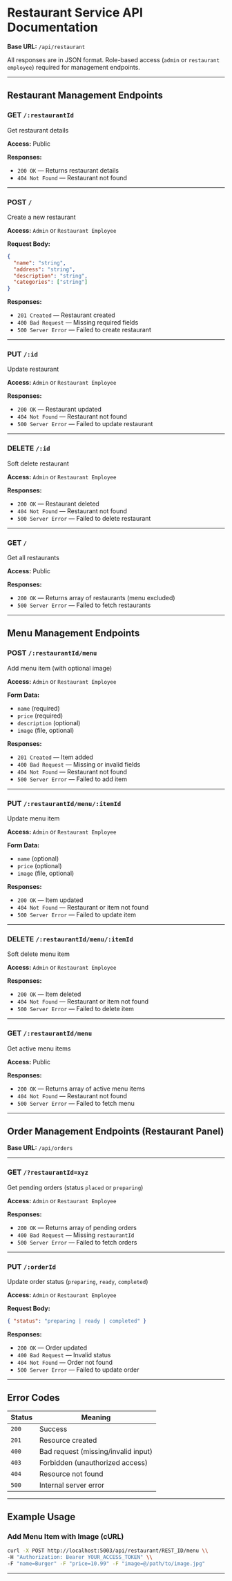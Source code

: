 
# Restaurant Service API Documentation

**Base URL:** `/api/restaurant`

All responses are in JSON format.
Role-based access (`admin` or `restaurant employee`) required for management endpoints.

---

## Restaurant Management Endpoints

### **GET** `/:restaurantId`

Get restaurant details

**Access:** Public

**Responses:**

* `200 OK` — Returns restaurant details
* `404 Not Found` — Restaurant not found

---

### **POST** `/`

Create a new restaurant

**Access:** `Admin` or `Restaurant Employee`

**Request Body:**

```json
{
  "name": "string",
  "address": "string",
  "description": "string",
  "categories": ["string"]
}
```

**Responses:**

* `201 Created` — Restaurant created
* `400 Bad Request` — Missing required fields
* `500 Server Error` — Failed to create restaurant

---

### **PUT** `/:id`

Update restaurant

**Access:** `Admin` or `Restaurant Employee`

**Responses:**

* `200 OK` — Restaurant updated
* `404 Not Found` — Restaurant not found
* `500 Server Error` — Failed to update restaurant

---

### **DELETE** `/:id`

Soft delete restaurant

**Access:** `Admin` or `Restaurant Employee`

**Responses:**

* `200 OK` — Restaurant deleted
* `404 Not Found` — Restaurant not found
* `500 Server Error` — Failed to delete restaurant

---

### **GET** `/`

Get all restaurants

**Access:** Public

**Responses:**

* `200 OK` — Returns array of restaurants (menu excluded)
* `500 Server Error` — Failed to fetch restaurants

---

## Menu Management Endpoints

### **POST** `/:restaurantId/menu`

Add menu item (with optional image)

**Access:** `Admin` or `Restaurant Employee`

**Form Data:**

* `name` (required)
* `price` (required)
* `description` (optional)
* `image` (file, optional)

**Responses:**

* `201 Created` — Item added
* `400 Bad Request` — Missing or invalid fields
* `404 Not Found` — Restaurant not found
* `500 Server Error` — Failed to add item

---

### **PUT** `/:restaurantId/menu/:itemId`

Update menu item

**Access:** `Admin` or `Restaurant Employee`

**Form Data:**

* `name` (optional)
* `price` (optional)
* `image` (file, optional)

**Responses:**

* `200 OK` — Item updated
* `404 Not Found` — Restaurant or item not found
* `500 Server Error` — Failed to update item

---

### **DELETE** `/:restaurantId/menu/:itemId`

Soft delete menu item

**Access:** `Admin` or `Restaurant Employee`

**Responses:**

* `200 OK` — Item deleted
* `404 Not Found` — Restaurant or item not found
* `500 Server Error` — Failed to delete item

---

### **GET** `/:restaurantId/menu`

Get active menu items

**Access:** Public

**Responses:**

* `200 OK` — Returns array of active menu items
* `404 Not Found` — Restaurant not found
* `500 Server Error` — Failed to fetch menu

---

## Order Management Endpoints (Restaurant Panel)

**Base URL:** `/api/orders`

---

### **GET** `/?restaurantId=xyz`

Get pending orders (status `placed` or `preparing`)

**Access:** `Admin` or `Restaurant Employee`

**Responses:**

* `200 OK` — Returns array of pending orders
* `400 Bad Request` — Missing `restaurantId`
* `500 Server Error` — Failed to fetch orders

---

### **PUT** `/:orderId`

Update order status (`preparing`, `ready`, `completed`)

**Access:** `Admin` or `Restaurant Employee`

**Request Body:**

```json
{ "status": "preparing | ready | completed" }
```

**Responses:**

* `200 OK` — Order updated
* `400 Bad Request` — Invalid status
* `404 Not Found` — Order not found
* `500 Server Error` — Failed to update order

---

## Error Codes

| Status | Meaning                             |
| ------ | ----------------------------------- |
| `200`  | Success                             |
| `201`  | Resource created                    |
| `400`  | Bad request (missing/invalid input) |
| `403`  | Forbidden (unauthorized access)     |
| `404`  | Resource not found                  |
| `500`  | Internal server error               |

---

## Example Usage

### Add Menu Item with Image (cURL)

```bash
curl -X POST http://localhost:5003/api/restaurant/REST_ID/menu \\
-H "Authorization: Bearer YOUR_ACCESS_TOKEN" \\
-F "name=Burger" -F "price=10.99" -F "image=@/path/to/image.jpg"
```

---

